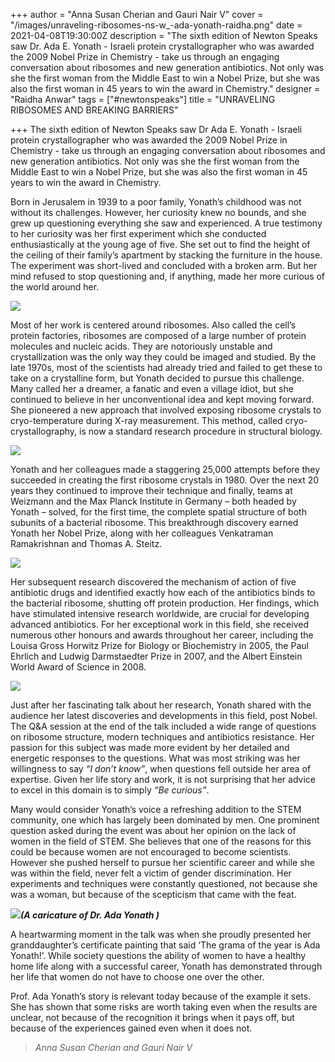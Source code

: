 +++
author = "Anna Susan Cherian and Gauri Nair V"
cover = "/images/unraveling-ribosomes-ns-w_-ada-yonath-raidha.png"
date = 2021-04-08T19:30:00Z
description = "The sixth edition of Newton Speaks saw Dr. Ada E. Yonath - Israeli protein crystallographer who was awarded the 2009 Nobel Prize in Chemistry -  take us through an engaging conversation about ribosomes and new generation antibiotics. Not only was she the first woman from the Middle East to win a Nobel Prize, but she was also the first woman in 45 years to win the award in Chemistry."
designer = "Raidha Anwar"
tags = ["#newtonspeaks"]
title = "UNRAVELING RIBOSOMES AND BREAKING BARRIERS"

+++
The sixth edition of Newton Speaks saw Dr Ada E. Yonath - Israeli protein crystallographer who was awarded the 2009 Nobel Prize in Chemistry - take us through an engaging conversation about ribosomes and new generation antibiotics. Not only was she the first woman from the Middle East to win a Nobel Prize, but she was also the first woman in 45 years to win the award in Chemistry.

Born in Jerusalem in 1939 to a poor family, Yonath’s childhood was not without its challenges. However, her curiosity knew no bounds, and she grew up questioning everything she saw and experienced. A true testimony to her curiosity was her first experiment which she conducted enthusiastically at the young age of five. She set out to find the height of the ceiling of their family’s apartment by stacking the furniture in the house. The experiment was short-lived and concluded with a broken arm. But her mind refused to stop questioning and, if anything, made her more curious of the world around her.

![](/images/ada1.png)

Most of her work is centered around ribosomes. Also called the cell’s protein factories, ribosomes are composed of a large number of protein molecules and nucleic acids. They are notoriously unstable and crystallization was the only way they could be imaged and studied. By the late 1970s, most of the scientists had already tried and failed to get these to take on a crystalline form, but Yonath decided to pursue this challenge. Many called her a dreamer, a fanatic and even a village idiot, but she continued to believe in her unconventional idea and kept moving forward. She pioneered a new approach that involved exposing ribosome crystals to cryo-temperature during X-ray measurement. This method, called cryo-crystallography, is now a standard research procedure in structural biology.

![](/images/ada2.png)

Yonath and her colleagues made a staggering 25,000 attempts before they succeeded in creating the first ribosome crystals in 1980. Over the next 20 years they continued to improve their technique and finally, teams at Weizmann and the Max Planck Institute in Germany – both headed by Yonath – solved, for the first time, the complete spatial structure of both subunits of a bacterial ribosome. This breakthrough discovery earned Yonath her Nobel Prize, along with her colleagues Venkatraman Ramakrishnan and Thomas A. Steitz.

![](/images/ada3.gif)

Her subsequent research discovered the mechanism of action of five antibiotic drugs and identified exactly how each of the antibiotics binds to the bacterial ribosome, shutting off protein production. Her findings, which have stimulated intensive research worldwide, are crucial for developing advanced antibiotics. For her exceptional work in this field, she received numerous other honours and awards throughout her career, including the Louisa Gross Horwitz Prize for Biology or Biochemistry in 2005, the Paul Ehrlich and Ludwig Darmstaedter Prize in 2007, and the Albert Einstein World Award of Science in 2008.

![](/images/ada4.png)

Just after her fascinating talk about her research, Yonath shared with the audience her latest discoveries and developments in this field, post Nobel. The Q&A session at the end of the talk included a wide range of questions on ribosome structure, modern techniques and antibiotics resistance. Her passion for this subject was made more evident by her detailed and energetic responses to the questions. What was most striking was her willingness to say _“I don’t know”_, when questions fell outside her area of expertise. Given her life story and work, it is not surprising that her advice to excel in this domain is to simply _“Be curious”_.

Many would consider Yonath’s voice a refreshing addition to the STEM community, one which has largely been dominated by men. One prominent question asked during the event was about her opinion on the lack of women in the field of STEM. She believes that one of the reasons for this could be because women are not encouraged to become scientists. However she pushed herself to pursue her scientific career and while she was within the field, never felt a victim of gender discrimination. Her experiments and techniques were constantly questioned, not because she was a woman, but because of the scepticism that came with the feat.

![](/images/ada5.jpg)**_(A caricature of Dr. Ada Yonath )_**

A heartwarming moment in the talk was when she proudly presented her granddaughter’s certificate painting that said ‘The grama of the year is Ada Yonath!’. While society questions the ability of women to have a healthy home life along with a successful career, Yonath has demonstrated through her life that women do not have to choose one over the other.

Prof. Ada Yonath’s story is relevant today because of the example it sets. She has shown that some risks are worth taking even when the results are unclear, not because of the recognition it brings when it pays off, but because of the experiences gained even when it does not.

> _Anna Susan Cherian and Gauri Nair V_